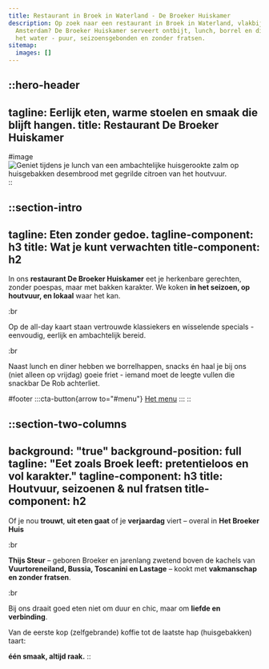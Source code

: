 ```yaml
---
title: Restaurant in Broek in Waterland - De Broeker Huiskamer
description: Op zoek naar een restaurant in Broek in Waterland, vlakbij
  Amsterdam? De Broeker Huiskamer serveert ontbijt, lunch, borrel en diner aan
  het water - puur, seizoensgebonden en zonder fratsen.
sitemap:
  images: []
---
```


::hero-header
---
tagline: Eerlijk eten, warme stoelen en smaak die blijft hangen.
title: Restaurant De Broeker Huiskamer
---
#image
![Geniet tijdens je lunch van een ambachtelijke huisgerookte zalm op huisgebakken desembrood met gegrilde citroen van het houtvuur.](/20250310_BROEKERHUIS_REGENTESSEKAMER_354_optimized.jpg)
::

::section-intro
---
tagline: Eten zonder gedoe.
tagline-component: h3
title: Wat je kunt verwachten
title-component: h2
---
In ons **restaurant De Broeker Huiskamer** eet je herkenbare gerechten, zonder poespas, maar met bakken karakter.
We koken **in het seizoen, op houtvuur, en lokaal** waar het kan.

:br

 

Op de all-day kaart staan vertrouwde klassiekers en wisselende specials - eenvoudig, eerlijk en ambachtelijk bereid.

:br

 

Naast lunch en diner hebben we borrelhappen, snacks én haal je bij ons (niet alleen op vrijdag) goeie friet - iemand moet de leegte vullen die snackbar De Rob achterliet.

#footer
  :::cta-button{arrow to="#menu"}
  [Het menu](#)
  :::
::

::section-two-columns
---
background: "true"
background-position: full
tagline: "Eet zoals Broek leeft: pretentieloos en vol karakter."
tagline-component: h3
title: Houtvuur, seizoenen & nul fratsen
title-component: h2
---
Of je nou **trouwt**, **uit eten gaat** of je **verjaardag** viert – overal in **Het Broeker Huis**

:br

 

**Thijs Steur** – geboren Broeker en jarenlang zwetend boven de kachels van **Vuurtoreneiland, Bussia, Toscanini en Lastage** – kookt met **vakmanschap en zonder fratsen**.

:br

 

Bij ons draait goed eten niet om duur en chic, maar om **liefde en verbinding**.

Van de eerste kop (zelfgebrande) koffie tot de laatste hap (huisgebakken) taart:

**één smaak, altijd raak.**
::
